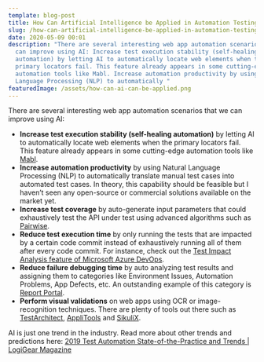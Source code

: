 ```yaml
---
template: blog-post
title: How Can Artificial Intelligence be Applied in Automation Testing of Web Apps?
slug: /how-can-artificial-intelligence-be-applied-in-automation-testing-of-web-apps/
date: 2020-05-09 00:01
description: "There are several interesting web app automation scenarios that we
  can improve using AI: Increase test execution stability (self-healing
  automation) by letting AI to automatically locate web elements when the
  primary locators fail. This feature already appears in some cutting-edge
  automation tools like Mabl. Increase automation productivity by using Natural
  Language Processing (NLP) to automatically "
featuredImage: /assets/how-can-ai-can-be-applied.png
---
```

There are several interesting web app automation scenarios that we can improve using AI:

* **Increase test execution stability (self-healing automation)** by letting AI to automatically locate web elements when the primary locators fail. This feature already appears in some cutting-edge automation tools like [Mabl](http://mabl.com/).
* **Increase automation productivity** by using Natural Language Processing (NLP) to automatically translate manual test cases into automated test cases. In theory, this capability should be feasible but I haven’t seen any open-source or commercial solutions available on the market yet.
* **Increase test coverage** by auto-generate input parameters that could exhaustively test the API under test using advanced algorithms such as [Pairwise](https://www.logigear.com/magazine/API-testing/pairwise-api-testing-ci-cd-friendly-model-based-automation/).
* **Reduce test execution time** by only running the tests that are impacted by a certain code commit instead of exhaustively running all of them after every code commit. For instance, check out the [Test Impact Analysis feature of Microsoft Azure DevOps](https://docs.microsoft.com/en-us/azure/devops/pipelines/test/test-impact-analysis?view=azure-devops).
* **Reduce failure debugging time** by auto analyzing test results and assigning them to categories like Environment Issues, Automation Problems, App Defects, etc. An outstanding example of this category is [Report Portal](http://reportportal.io/).
* **Perform visual validations** on web apps using OCR or image-recognition techniques. There are plenty of tools out there such as [TestArchitect](http://testarchitect.com/), [AppliTools](http://applitools.com/) and [SikuliX](http://sikulix.com/).

AI is just one trend in the industry. Read more about other trends and predictions here: [2019 Test Automation State-of-the-Practice and Trends | LogiGear Magazine](https://www.logigear.com/magazine/test-automation/2019-test-automation-state-of-the-practice-and-trends/)